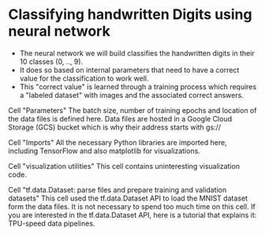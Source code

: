 # Classifying handwritten Digits using neural network

* The neural network we will build classifies the handwritten digits in their 10 classes (0, .., 9). 
* It does so based on internal parameters that need to have a correct value for the classification to work well. 
* This "correct value" is learned through a training process which requires a "labeled dataset" with images and the associated correct answers.

Cell "Parameters"
The batch size, number of training epochs and location of the data files is defined here. Data files are hosted in a Google Cloud Storage (GCS) bucket which is why their address starts with gs://

Cell "Imports"
All the necessary Python libraries are imported here, including TensorFlow and also matplotlib for visualizations.

Cell "visualization utilities"
This cell contains uninteresting visualization code.

Cell "tf.data.Dataset: parse files and prepare training and validation datasets"
This cell used the tf.data.Dataset API to load the MNIST dataset form the data files. It is not necessary to spend too much time on this cell. If you are interested in the tf.data.Dataset API, here is a tutorial that explains it: TPU-speed data pipelines.
